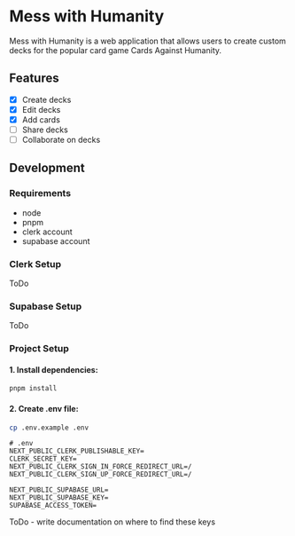 # Mess with Humanity

Mess with Humanity is a web application that allows users to create custom decks for the popular card game Cards Against Humanity.

## Features
- [x] Create decks
- [x] Edit decks
- [x] Add cards
- [ ] Share decks
- [ ] Collaborate on decks

## Development

### Requirements
- node
- pnpm
- clerk account
- supabase account

### Clerk Setup
ToDo

### Supabase Setup
ToDo

### Project Setup

#### 1. Install dependencies:
```bash
pnpm install
```

#### 2. Create .env file:
```bash
cp .env.example .env
```

```
# .env
NEXT_PUBLIC_CLERK_PUBLISHABLE_KEY=
CLERK_SECRET_KEY=
NEXT_PUBLIC_CLERK_SIGN_IN_FORCE_REDIRECT_URL=/
NEXT_PUBLIC_CLERK_SIGN_UP_FORCE_REDIRECT_URL=/

NEXT_PUBLIC_SUPABASE_URL=
NEXT_PUBLIC_SUPABASE_KEY=
SUPABASE_ACCESS_TOKEN=
```

ToDo - write documentation on where to find these keys
